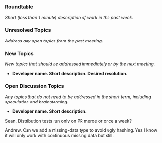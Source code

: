 ### Roundtable
_Short (less than 1 minute) description of work in the past week._


### Unresolved Topics
_Address any open topics from the past meeting._

### New Topics
_New topics that should be addressed immediately or by the next
meeting._

* __Developer name.  Short description.  Desired resolution.__


### Open Discussion Topics
_Any topics that do not need to be addressed in the short term,
including speculation and brainstorming._

* __Developer name.  Short description.__

Sean. Distribution tests run only on PR merge or once a week?

Andrew.  Can we add a missing-data type to avoid ugly hashing.  Yes I know it will only work with continuous missing data but still.
